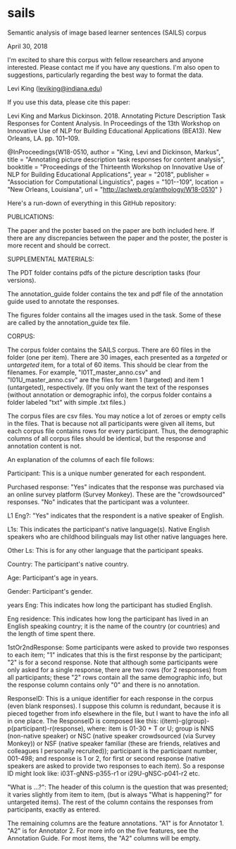 # sails

Semantic analysis of image based learner sentences (SAILS) corpus

April 30, 2018

I'm excited to share this corpus with fellow researchers and anyone interested. Please contact me if you have any questions. I'm also open to suggestions, particularly regarding the best way to format the data.

Levi King (leviking@indiana.edu) 

If you use this data, please cite this paper:

Levi King and Markus Dickinson. 2018. Annotating Picture Description TaskResponses for Content Analysis. In Proceedings of the 13th Workshop on InnovativeUse of NLP for Building Educational Applications (BEA13). New Orleans, LA. pp.101–109.

@InProceedings{W18-0510,
  author = 	"King, Levi
		and Dickinson, Markus",
  title = 	"Annotating picture description task responses for content analysis",
  booktitle = 	"Proceedings of the Thirteenth Workshop on Innovative Use of NLP for Building Educational Applications",
  year = 	"2018",
  publisher = 	"Association for Computational Linguistics",
  pages = 	"101--109",
  location = 	"New Orleans, Louisiana",
  url = 	"http://aclweb.org/anthology/W18-0510"
}


Here's a run-down of everything in this GitHub repository:

PUBLICATIONS:

The paper and the poster based on the paper are both included here. If there are any discrepancies between the paper and the poster, the poster is more recent and should be correct.


SUPPLEMENTAL MATERIALS:

The PDT folder contains pdfs of the picture description tasks (four versions).

The annotation_guide folder contains the tex and pdf file of the annotation guide used to annotate the responses.

The figures folder contains all the images used in the task. Some of these are called by the annotation_guide tex file.



CORPUS:

The corpus folder contains the SAILS corpus. There are 60 files in the folder (one per item). There are 30 images, each presented as a *targeted* or *untargeted* item, for a total of 60 items. This should be clear from the filenames. For example, "I01T_master_anno.csv" and "I01U_master_anno.csv" are the files for item 1 (targeted) and item 1 (untargeted), respectively. (If you only want the text of the responses (without annotation or demographic info), the corpus folder contains a folder labeled "txt" with simple .txt files.)

The corpus files are csv files. You may notice a lot of zeroes or empty cells in the files. That is because not all participants were given all items, but each corpus file contains rows for every participant. Thus, the demographic columns of all corpus files should be identical, but the response and annotation content is not.

An explanation of the columns of each file follows:

Participant: This is a unique number generated for each respondent.

Purchased response: "Yes" indicates that the response was purchased via an online survey platform (Survey Monkey). These are the "crowdsourced" responses. "No" indicates that the participant was a volunteer.

L1 Eng?: "Yes" indicates that the respondent is a native speaker of English.

L1s: This indicates the participant's native language(s). Native English speakers who are childhood bilinguals may list other native languages here.

Other Ls: This is for any other language that the participant speaks.

Country: The participant's native country.

Age: Participant's age in years.

Gender: Participant's gender. 

years Eng: This indicates how long the participant has studied English.

Eng residence: This indicates how long the participant has lived in an English speaking country; it is the name of the country (or countries) and the length of time spent there.

1stOr2ndResponse: Some participants were asked to provide two responses to each item; "1" indicates that this is the first response by the participant; "2" is for a second response. Note that although some participants were only asked for a single response, there are two rows (for 2 responses) from all participants; these "2" rows contain all the same demographic info, but the response column contains only "0" and there is no annotation.

ResponseID: This is a unique identifier for each response in the corpus (even blank responses). I suppose this column is redundant, because it is pieced together from info elsewhere in the file, but I want to have the info all in one place. The ResponseID is composed like this: i(item)-g(group)-p(participant)-r(response), where: item is 01-30 + T or U; group is NNS (non-native speaker) or NSC (native speaker crowdsourced (via Survey Monkey)) or NSF (native speaker familiar (these are friends, relatives and colleagues I personally recruited)); participant is the participant number, 001-498; and response is 1 or 2, for first or second response (native speakers are asked to provide two responses to each item). So a response ID might look like: i03T-gNNS-p355-r1 or i29U-gNSC-p041-r2 etc.

"What is ...?": The header of this column is the question that was presented; it varies slightly from item to item, (but is always "What is happening?" for untargeted items). The rest of the column contains the responses from participants, exactly as entered.

The remaining columns are the feature annotations. "A1" is for Annotator 1. "A2" is for Annotator 2. For more info on the five features, see the Annotation Guide. For most items, the "A2" columns will be empty.

 

